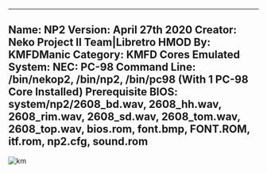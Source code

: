 -----------------------
Name: NP2
Version: April 27th 2020
Creator: Neko Project II Team|Libretro
HMOD By: KMFDManic
Category: KMFD Cores
Emulated System: NEC: PC-98
Command Line: /bin/nekop2, /bin/np2, /bin/pc98 (With 1 PC-98 Core Installed)
Prerequisite BIOS: system/np2/2608_bd.wav, 2608_hh.wav, 2608_rim.wav, 2608_sd.wav, 2608_tom.wav, 2608_top.wav, bios.rom, font.bmp, FONT.ROM, itf.rom, np2.cfg, sound.rom
-----------------------
![km](https://i.imgur.com/CkNEqvS.png)
